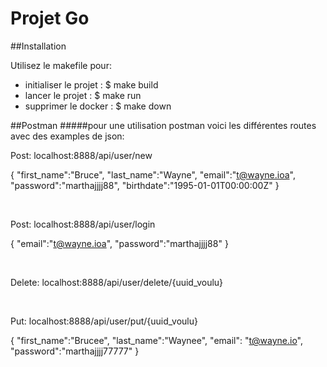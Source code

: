
# Projet Go
##Installation

Utilisez le makefile pour:
- initialiser le projet : $ make build
- lancer le projet : $ make run
- supprimer le docker : $ make down

##Postman
#####pour une utilisation postman voici les différentes routes avec des examples de json:
<br>

Post: localhost:8888/api/user/new

{
"first_name":"Bruce",
"last_name":"Wayne",
"email":"t@wayne.ioa",
"password":"marthajjjj88",
"birthdate":"1995-01-01T00:00:00Z"
}

<br>

Post: localhost:8888/api/user/login

{
"email":"t@wayne.ioa",
"password":"marthajjjj88"
}

<br>

Delete: localhost:8888/api/user/delete/{uuid_voulu}

<br>

Put: localhost:8888/api/user/put/{uuid_voulu}

{
"first_name":"Brucee",
"last_name":"Waynee",
"email": "t@wayne.io",
"password":"marthajjjj77777"
}


